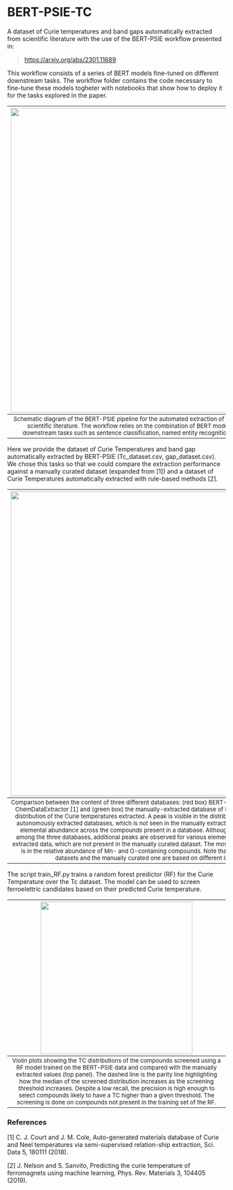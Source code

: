 # BERT-PSIE-TC
A dataset of Curie temperatures and band gaps automatically extracted from scientific literature with the use of the BERT-PSIE workflow presented in:

> https://arxiv.org/abs/2301.11689

This workflow consists of a series of BERT models fine-tuned on different downstream tasks. The workflow folder contains the code necessary to fine-tune these models togheter with notebooks that show how to deploy it for the tasks explored in the paper.

| <img src="./fig/pipeline.png" width=700 > |
|:--:|
| <sup>  Schematic diagram of the BERT-PSIE pipeline for the automated extraction of compound-property pairs from scientific literature. The workflow relies on the combination of BERT models fine-tuned for different downstream tasks such as sentence classification, named entity recognition and relation classification. </sup> |

Here we provide the dataset of Curie Temperatures and band gap automatically extracted by BERT-PSIE (Tc_dataset.csv, gap_dataset.csv). We chose this tasks so that we could compare the extraction performance against a manually curated dataset (expanded from [1]) and a dataset of Curie Temperatures automatically extracted with rule-based methods [2]. 

| <img src="./fig/hist_comparison.png" width=700 > |
|:--:|
| <sup> Comparison between the content of three different databases: (red box) BERT-PSIE (provided here), (blue box) ChemDataExtractor [1] and (green box) the manually-extracted database of Ref. [2]. Top panel: Normalized distribution of the Curie temperatures extracted. A peak is visible in the distribution around 300 K in both the autonomously extracted databases, which is not seen in the manually extracted one. Bottom panel: Relative elemental abundance across the compounds present in a database. Although there is general agreement among the three databases, additional peaks are observed for various elements in the case of automatically extracted data, which are not present in the manually curated dataset. The most severe of these discrepancies is in the relative abundance of Mn- and O-containing compounds. Note that the automatically extracted datasets and the manually curated one are based on different literature librarie. </sup> |

The script train_RF.py trains a random forest predictor (RF) for the Curie Temperature over the Tc dataset. The model can be used to screen ferroelettric candidates based on their predicted Curie temperature.


| <img src="./fig/screening.png" width=350 > |
|:--:|
| <sup> Violin plots showing the TC distributions of the compounds screened using a RF model trained on the BERT-PSIE data and compared with the manually extracted values (top panel). The dashed line is the parity line highlighting how the median of the screened distribution increases as the screening threshold increases. Despite a low recall, the precision is high enough to select compounds likely to have a TC higher than a given threshold. The screening is done on compounds not present in the training set of the RF.</sup> |

### References

[1] C. J. Court and J. M. Cole, Auto-generated materials database of Curie and Neel temperatures via semi-supervised relation-ship extraction, Sci. Data 5, 180111 (2018).

[2] J. Nelson and S. Sanvito, Predicting the curie temperature of ferromagnets using machine learning, Phys. Rev. Materials 3, 104405 (2019).
